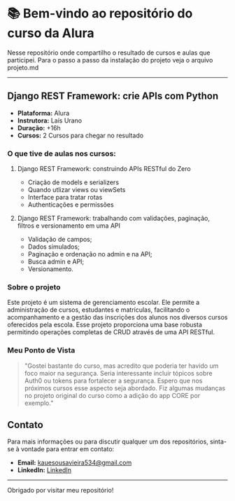 # 📚 Bem-vindo ao repositório do curso da Alura 

Nesse repositório onde compartilho o resultado de cursos e aulas que participei.
Para o passo a passo da instalação do projeto veja o arquivo projeto.md

---

## Django REST Framework: crie APIs com Python

- **Plataforma:** Alura
- **Instrutora:** Laís Urano
- **Duração:** +16h
- **Cursos:** 2 Cursos para chegar no resultado

### O que tive de aulas nos cursos:
1. Django REST Framework: construindo APIs RESTful do Zero
   - Criação de models e serializers
   - Quando utlizar views ou viewSets
   - Interface para tratar rotas
   - Authenticações e permissões

2. Django REST Framework: trabalhando com validações, paginação, filtros e versionamento em uma API
   - Validação de campos;
   - Dados simulados;
   - Paginação e ordenação no admin e na API;
   - Busca admin e API;
   - Versionamento.

### Sobre o projeto

Este projeto é um sistema de gerenciamento escolar. Ele permite a administração de cursos, estudantes e matrículas, facilitando o acompanhamento e a gestão das inscrições dos alunos nos diversos cursos oferecidos pela escola. Esse projeto proporciona uma base robusta permitindo operações completas de CRUD através de uma API RESTful.

### Meu Ponto de Vista

> "Gostei bastante do curso, mas acredito que poderia ter havido um foco maior na segurança. Seria interessante incluir tópicos sobre Auth0 ou tokens para fortalecer a segurança. Espero que nos próximos cursos esse aspecto seja abordado. Fiz algumas mudanças no projeto original do curso como a adição do app CORE por exemplo."

## Contato

Para mais informações ou para discutir qualquer um dos repositórios, sinta-se à vontade para entrar em contato:

- **Email:** [kauesousavieira534@gmail.com](mailto:kauesousavieira534@gmail.com)
- **LinkedIn:** [LinkedIn](https://www.linkedin.com/in/kaue-sousa-vieira/)

---
Obrigado por visitar meu repositório!

